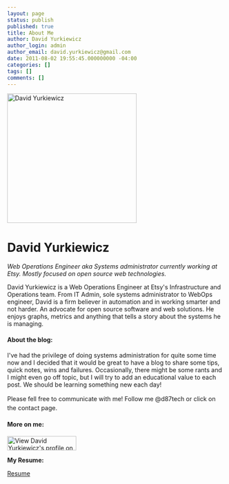 ```yaml
---
layout: page
status: publish
published: true
title: About Me
author: David Yurkiewicz
author_login: admin
author_email: david.yurkiewicz@gmail.com
date: 2011-08-02 19:55:45.000000000 -04:00
categories: []
tags: []
comments: []
---
```

<a href="http://dyurk.com/wp-content/uploads/2011/08/david.jpg"><img class="size-medium wp-image-352" title="David Yurkiewicz" alt="David Yurkiewicz" src="http://dyurk.com/wp-content/uploads/2011/08/david-300x300.jpg" width="300" height="300" /></a>

<h1>David Yurkiewicz</h1>
<em>Web Operations Engineer aka Systems administrator currently working at Etsy. Mostly focused on open source web technologies.</em>

David Yurkiewicz is a Web Operations Engineer at Etsy's Infrastructure and Operations team. From IT Admin, sole systems administrator to WebOps engineer, David is a firm believer in automation and in working smarter and not harder. An advocate for open source software and web solutions. He enjoys graphs, metrics and anything that tells a story about the systems he is managing.
<h4>About the blog:</h4>
I've had the privilege of doing systems administration for quite some time now and I decided that it would be great to have a blog to share some tips, quick notes, wins and failures. Occasionally, there might be some rants and I might even go off topic, but I will try to add an educational value to each post. We should be learning something new each day!<em>  </em>

<span style="line-height: 1.5em;">Please fell free to communicate with me! Follow me @d87tech or click on the contact page. </span>

<h4>More on me:</h4>
<a href="http://www.linkedin.com/in/davidyurkiewicz"><img alt="View David Yurkiewicz's profile on LinkedIn" src="http://www.linkedin.com/img/webpromo/btn_viewmy_160x33.png" width="160" height="33" border="0" /></a>

<strong>My Resume:</strong>

<a title="Resume" href="http://cvmkr.com/QWGN" target="_blank">Resume</a>
